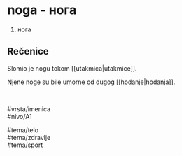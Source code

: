 # noga - нога

1. нога  

## Rečenice

Slomio je nogu tokom [[utakmica|utakmice]].  

Njene noge su bile umorne od dugog [[hodanje|hodanja]].  

<br>

#vrsta/imenica  
#nivo/A1  

#tema/telo  
#tema/zdravlje  
#tema/sport  
